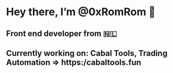 # Hey there, I’m @0xRomRom 👋
## Front end developer from 🇳🇱
## Currently working on: Cabal Tools, Trading Automation => https:/cabaltools.fun

<!---
0xRomRom/0xRomRom is a ✨ special ✨ repository because its `README.md` (this file) appears on your GitHub profile.
You can click the Preview link to take a look at your changes.
--->
